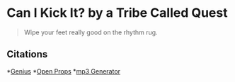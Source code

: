 # Can I Kick It? by a Tribe Called Quest

> Wipe your feet really good on the rhythm rug.

## Citations
*[Genius](https://genius.com/A-tribe-called-quest-can-i-kick-it-lyrics)
*[Open Props](https://open-props.style/)
*[mp3 Generator](https://cobalt.tools/)

